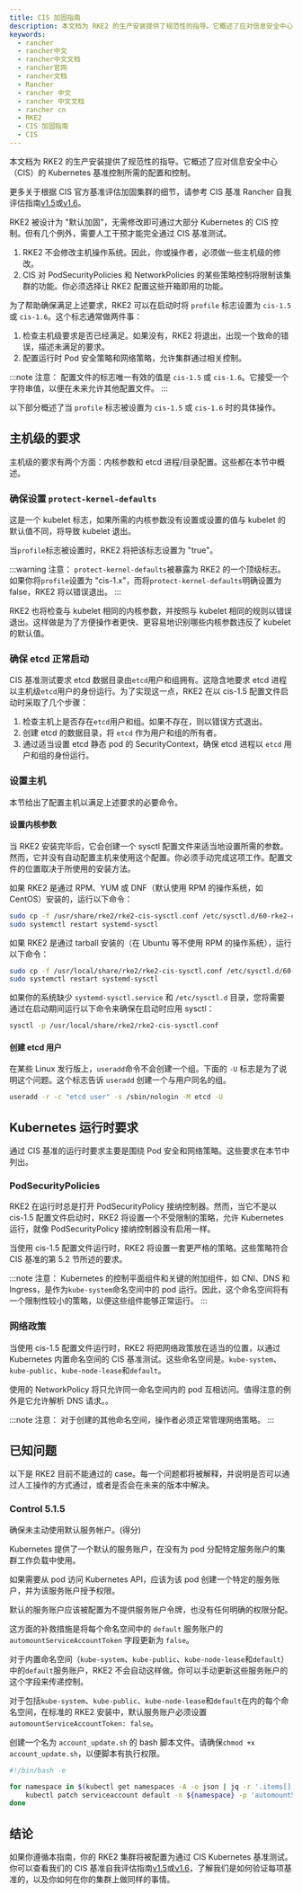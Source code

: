 ```yaml
---
title: CIS 加固指南
description: 本文档为 RKE2 的生产安装提供了规范性的指导。它概述了应对信息安全中心（CIS）的 Kubernetes 基准控制所需的配置和控制。
keywords:
  - rancher
  - rancher中文
  - rancher中文文档
  - rancher官网
  - rancher文档
  - Rancher
  - rancher 中文
  - rancher 中文文档
  - rancher cn
  - RKE2
  - CIS 加固指南
  - CIS
---
```


本文档为 RKE2 的生产安装提供了规范性的指导。它概述了应对信息安全中心（CIS）的 Kubernetes 基准控制所需的配置和控制。

更多关于根据 CIS 官方基准评估加固集群的细节，请参考 CIS 基准 Rancher 自我评估指南[v1.5](/docs/rke2/security/cis_self_assessment15/_index)或[v1.6](/docs/rke2/security/cis_self_assessment16/_index)。

RKE2 被设计为 "默认加固"，无需修改即可通过大部分 Kubernetes 的 CIS 控制。但有几个例外，需要人工干预才能完全通过 CIS 基准测试。

1. RKE2 不会修改主机操作系统。因此，你或操作者，必须做一些主机级的修改。
2. CIS 对 PodSecurityPolicies 和 NetworkPolicies 的某些策略控制将限制该集群的功能。你必须选择让 RKE2 配置这些开箱即用的功能。

为了帮助确保满足上述要求，RKE2 可以在启动时将 `profile` 标志设置为 `cis-1.5` 或 `cis-1.6`。这个标志通常做两件事：

1. 检查主机级要求是否已经满足。如果没有，RKE2 将退出，出现一个致命的错误，描述未满足的要求。
2. 配置运行时 Pod 安全策略和网络策略，允许集群通过相关控制。

:::note 注意：
配置文件的标志唯一有效的值是 `cis-1.5` 或 `cis-1.6`。它接受一个字符串值，以便在未来允许其他配置文件。
:::

以下部分概述了当 `profile` 标志被设置为 `cis-1.5` 或 `cis-1.6` 时的具体操作。

## 主机级的要求

主机级的要求有两个方面：内核参数和 etcd 进程/目录配置。这些都在本节中概述。

### 确保设置 `protect-kernel-defaults`

这是一个 kubelet 标志，如果所需的内核参数没有设置或设置的值与 kubelet 的默认值不同，将导致 kubelet 退出。

当`profile`标志被设置时，RKE2 将把该标志设置为 "true"。

:::warning 注意：
`protect-kernel-defaults`被暴露为 RKE2 的一个顶级标志。如果你将`profile`设置为 "cis-1.x"，而将`protect-kernel-defaults`明确设置为 false，RKE2 将以错误退出。
:::

RKE2 也将检查与 kubelet 相同的内核参数，并按照与 kubelet 相同的规则以错误退出。这样做是为了方便操作者更快、更容易地识别哪些内核参数违反了 kubelet 的默认值。

### 确保 etcd 正常启动

CIS 基准测试要求 etcd 数据目录由`etcd`用户和组拥有。这隐含地要求 etcd 进程以主机级`etcd`用户的身份运行。为了实现这一点，RKE2 在以 cis-1.5 配置文件启动时采取了几个步骤：

1. 检查主机上是否存在`etcd`用户和组。如果不存在，则以错误方式退出。
2. 创建 etcd 的数据目录，将 `etcd` 作为用户和组的所有者。
3. 通过适当设置 etcd 静态 pod 的 SecurityContext，确保 etcd 进程以 `etcd` 用户和组的身份运行。

### 设置主机

本节给出了配置主机以满足上述要求的必要命令。

#### 设置内核参数

当 RKE2 安装完毕后，它会创建一个 sysctl 配置文件来适当地设置所需的参数。然而，它并没有自动配置主机来使用这个配置。你必须手动完成这项工作。配置文件的位置取决于所使用的安装方法。

如果 RKE2 是通过 RPM、YUM 或 DNF（默认使用 RPM 的操作系统，如 CentOS）安装的，运行以下命令：

```bash
sudo cp -f /usr/share/rke2/rke2-cis-sysctl.conf /etc/sysctl.d/60-rke2-cis.conf
sudo systemctl restart systemd-sysctl
```

如果 RKE2 是通过 tarball 安装的（在 Ubuntu 等不使用 RPM 的操作系统），运行以下命令：

```bash
sudo cp -f /usr/local/share/rke2/rke2-cis-sysctl.conf /etc/sysctl.d/60-rke2-cis.conf
sudo systemctl restart systemd-sysctl
```

如果你的系统缺少 `systemd-sysctl.service` 和 `/etc/sysctl.d` 目录，您将需要通过在启动期间运行以下命令来确保在启动时应用 sysctl：

```bash
sysctl -p /usr/local/share/rke2/rke2-cis-sysctl.conf
```

#### 创建 etcd 用户

在某些 Linux 发行版上，`useradd`命令不会创建一个组。下面的 `-U` 标志是为了说明这个问题。这个标志告诉 `useradd` 创建一个与用户同名的组。

```bash
useradd -r -c "etcd user" -s /sbin/nologin -M etcd -U
```

## Kubernetes 运行时要求

通过 CIS 基准的运行时要求主要是围绕 Pod 安全和网络策略。这些要求在本节中列出。

### PodSecurityPolicies

RKE2 在运行时总是打开 PodSecurityPolicy 接纳控制器。然而，当它不是以 cis-1.5 配置文件启动时，RKE2 将设置一个不受限制的策略，允许 Kubernetes 运行，就像 PodSecurityPolicy 接纳控制器没有启用一样。

当使用 cis-1.5 配置文件运行时，RKE2 将设置一套更严格的策略。这些策略符合 CIS 基准的第 5.2 节所述的要求。

:::note 注意：
Kubernetes 的控制平面组件和关键的附加组件，如 CNI、DNS 和 Ingress，是作为`kube-system`命名空间中的 pod 运行。因此，这个命名空间将有一个限制性较小的策略，以便这些组件能够正常运行。
:::

### 网络政策

当使用 cis-1.5 配置文件运行时，RKE2 将把网络政策放在适当的位置，以通过 Kubernetes 内置命名空间的 CIS 基准测试。这些命名空间是。`kube-system`、`kube-public`、`kube-node-lease`和`default`。

使用的 NetworkPolicy 将只允许同一命名空间内的 pod 互相访问。值得注意的例外是它允许解析 DNS 请求。。

:::note 注意：
对于创建的其他命名空间，操作者必须正常管理网络策略。
:::

## 已知问题

以下是 RKE2 目前不能通过的 case。每一个问题都将被解释，并说明是否可以通过人工操作的方式通过，或者是否会在未来的版本中解决。

### Control 5.1.5

确保未主动使用默认服务帐户。(得分)

Kubernetes 提供了一个默认的服务账户，在没有为 pod 分配特定服务账户的集群工作负载中使用。

如果需要从 pod 访问 Kubernetes API，应该为该 pod 创建一个特定的服务账户，并为该服务账户授予权限。

默认的服务账户应该被配置为不提供服务账户令牌，也没有任何明确的权限分配。

这方面的补救措施是将每个命名空间中的 `default` 服务账户的 `automountServiceAccountToken` 字段更新为 `false`。

对于内置命名空间（`kube-system`、`kube-public`、`kube-node-lease`和`default`）中的`default`服务账户，RKE2 不会自动这样做。你可以手动更新这些服务账户的这个字段来传递控制。

对于包括`kube-system`、`kube-public`、`kube-node-lease`和`default`在内的每个命名空间，在标准的 RKE2 安装中，默认服务账户必须设置`automountServiceAccountToken: false`。

创建一个名为 `account_update.sh` 的 bash 脚本文件。请确保`chmod +x account_update.sh`，以便脚本有执行权限。

```bash
#!/bin/bash -e

for namespace in $(kubectl get namespaces -A -o json | jq -r '.items[].metadata.name'); do
    kubectl patch serviceaccount default -n ${namespace} -p 'automountServiceAccountToken: false'
done
```

## 结论

如果你遵循本指南，你的 RKE2 集群将被配置为通过 CIS Kubernetes 基准测试。你可以查看我们的 CIS 基准自我评估指南[v1.5](/docs/rke2/security/cis_self_assessment15/_index)或[v1.6](/docs/rke2/security/cis_self_assessment16/_index)，了解我们是如何验证每项基准的，以及你如何在你的集群上做同样的事情。
